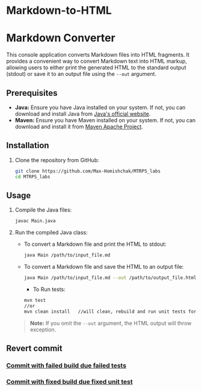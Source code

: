 # Markdown-to-HTML

# Markdown Converter

This console application converts Markdown files into HTML fragments. It provides a convenient way to convert Markdown text into HTML markup, allowing users to either print the generated HTML to the standard output (stdout) or save it to an output file using the `--out` argument.

## Prerequisites
- **Java:** Ensure you have Java installed on your system. If not, you can download and install Java from [Java's official website](https://www.java.com/download/).
- **Maven:** Ensure you have Maven installed on your system. If not, you can download and install it from [Maven Apache Project](https://maven.apache.org/download.cgi).

## Installation
1. Clone the repository from GitHub:
   ```bash
   git clone https://github.com/Max-Homishchak/MTRPS_labs
   cd MTRPS_labs
   ```

## Usage
1. Compile the Java files:
   ```bash
   javac Main.java
   ```
2. Run the compiled Java class:
    - To convert a Markdown file and print the HTML to stdout:
      ```bash
      java Main /path/to/input_file.md
      ```
    - To convert a Markdown file and save the HTML to an output file:
      ```bash
      java Main /path/to/input_file.md --out /path/to/output_file.html
      ```
       - To Run tests:
      ```bash
      mvn test
      //or
      mvn clean install   //will clean, rebuild and run unit tests for whole project)
      ```
    

   > **Note:** If you omit the `--out` argument, the HTML output will throw exception.

## Revert commit

### [Commit with failed build due failed tests](https://github.com/Max-Homishchak/MTRPS_labs/commit/861ed9c2a79499f6ce993416bba9b5ab667beb51)
### [Commit with fixed build due fixed unit test](https://github.com/Max-Homishchak/MTRPS_labs/commit/6b46023812fbcf78b35563c0b247a65eee2a197a)